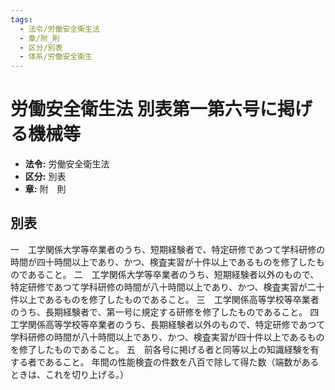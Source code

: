 ```yaml
---
tags:
  - 法令/労働安全衛生法
  - 章/附_則
  - 区分/別表
  - 体系/労働安全衛生
---
```

# 労働安全衛生法 別表第一第六号に掲げる機械等

- **法令:** 労働安全衛生法
- **区分:** 別表
- **章:** 附　則

## 別表
一　工学関係大学等卒業者のうち、短期経験者で、特定研修であつて学科研修の時間が四十時間以上であり、かつ、検査実習が十件以上であるものを修了したものであること。
二　工学関係大学等卒業者のうち、短期経験者以外のもので、特定研修であつて学科研修の時間が八十時間以上であり、かつ、検査実習が二十件以上であるものを修了したものであること。
三　工学関係高等学校等卒業者のうち、長期経験者で、第一号に規定する研修を修了したものであること。
四　工学関係高等学校等卒業者のうち、長期経験者以外のもので、特定研修であつて学科研修の時間が八十時間以上であり、かつ、検査実習が四十件以上であるものを修了したものであること。
五　前各号に掲げる者と同等以上の知識経験を有する者であること。	年間の性能検査の件数を八百で除して得た数（端数があるときは、これを切り上げる。）

